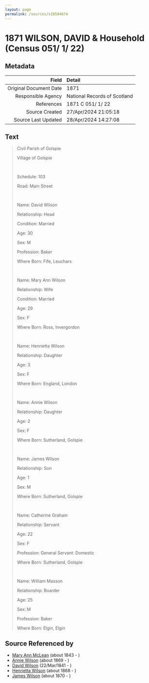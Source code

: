 ```yaml
---
layout: page
permalink: /sources/s18594674
---
```


# 1871 WILSON, DAVID & Household (Census 051/ 1/ 22)

## Metadata

Field | Detail
---:|:---
Original Document Date | 1871
Responsible Agency | National Records of Scotland
References | 1871 C 051/ 1/ 22
Source Created | 27/Apr/2024 21:05:18
Source Last Updated | 28/Apr/2024 14:27:08

## Text

> Civil Parish of Golspie
>
> Village of Golspie
>
> <br/>
>
> Schedule: 103
>
> Road: Main Street
>
> <br/>
>
> Name: David Wilson
>
> Relationship: Head
>
> Condition: Married
>
> Age: 30
>
> Sex: M
>
> Profession: Baker
>
> Where Born: Fife, Leuchars
>
> <br/>
>
> Name: Mary Ann Wilson
>
> Relationship: Wife
>
> Condition: Married
>
> Age: 29
>
> Sex: F
>
> Where Born: Ross, Invergordon
>
> <br/>
>
> Name: Henrietta Wilson
>
> Relationship: Daughter
>
> Age: 3
>
> Sex: F
>
> Where Born: England, London
>
> <br/>
>
> Name: Annie Wilson
>
> Relationship: Daughter
>
> Age: 2
>
> Sex: F
>
> Where Born: Sutherland, Golspie
>
> <br/>
>
> Name: James Wilson
>
> Relationship: Son
>
> Age: 1
>
> Sex: M
>
> Where Born: Sutherland, Golspie
>
> <br/>
>
> Name: Catherine Graham
>
> Relationship: Servant
>
> Age: 22
>
> Sex: F
>
> Profession: General Servant: Domestic
>
> Where Born: Sutherland, Golspie
>
> <br/>
>
> Name: William Masson
>
> Relationship: Boarder
>
> Age: 25
>
> Sex: M
>
> Profession: Baker
>
> Where Born: Elgin, Elgin
>

## Source Referenced by

* [Mary Ann McLean](../people/@87096403@-mary-ann-mclean-b1843-d.md) (about 1843 - )
* [Annie Wilson](../people/@8935795@-annie-wilson-b1869-d.md) (about 1869 - )
* [David Wilson](../people/@15598112@-david-wilson-b1841-3-22-d.md) (22/Mar/1841 - )
* [Henrietta Wilson](../people/@47880504@-henrietta-wilson-b1868-d.md) (about 1868 - )
* [James Wilson](../people/@59901376@-james-wilson-b1870-d.md) (about 1870 - )
